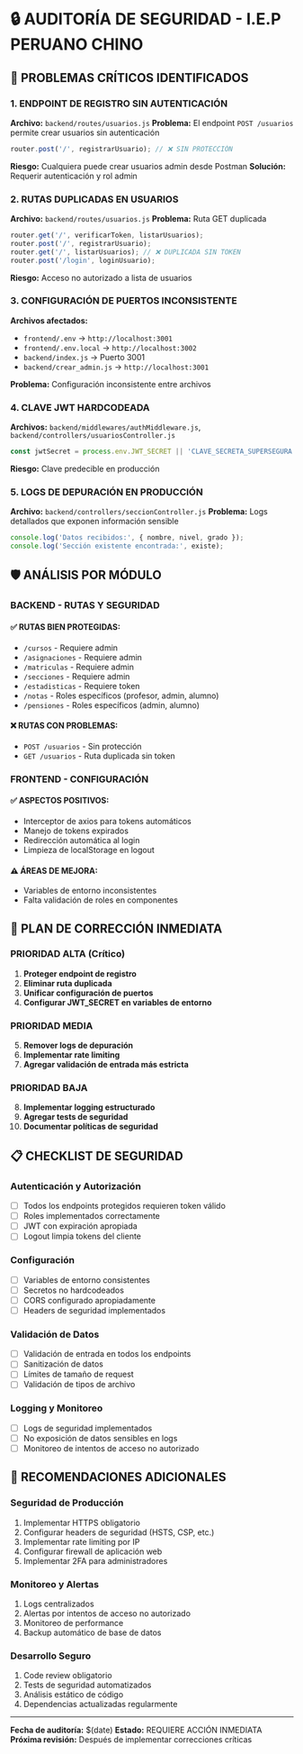 # 🔒 AUDITORÍA DE SEGURIDAD - I.E.P PERUANO CHINO

## 🚨 PROBLEMAS CRÍTICOS IDENTIFICADOS

### 1. **ENDPOINT DE REGISTRO SIN AUTENTICACIÓN**
**Archivo:** `backend/routes/usuarios.js`
**Problema:** El endpoint `POST /usuarios` permite crear usuarios sin autenticación
```javascript
router.post('/', registrarUsuario); // ❌ SIN PROTECCIÓN
```
**Riesgo:** Cualquiera puede crear usuarios admin desde Postman
**Solución:** Requerir autenticación y rol admin

### 2. **RUTAS DUPLICADAS EN USUARIOS**
**Archivo:** `backend/routes/usuarios.js`
**Problema:** Ruta GET duplicada
```javascript
router.get('/', verificarToken, listarUsuarios);
router.post('/', registrarUsuario);
router.get('/', listarUsuarios); // ❌ DUPLICADA SIN TOKEN
router.post('/login', loginUsuario);
```
**Riesgo:** Acceso no autorizado a lista de usuarios

### 3. **CONFIGURACIÓN DE PUERTOS INCONSISTENTE**
**Archivos afectados:**
- `frontend/.env` → `http://localhost:3001`
- `frontend/.env.local` → `http://localhost:3002`
- `backend/index.js` → Puerto 3001
- `backend/crear_admin.js` → `http://localhost:3001`

**Problema:** Configuración inconsistente entre archivos

### 4. **CLAVE JWT HARDCODEADA**
**Archivos:** `backend/middlewares/authMiddleware.js`, `backend/controllers/usuariosController.js`
```javascript
const jwtSecret = process.env.JWT_SECRET || 'CLAVE_SECRETA_SUPERSEGURA';
```
**Riesgo:** Clave predecible en producción

### 5. **LOGS DE DEPURACIÓN EN PRODUCCIÓN**
**Archivo:** `backend/controllers/seccionController.js`
**Problema:** Logs detallados que exponen información sensible
```javascript
console.log('Datos recibidos:', { nombre, nivel, grado });
console.log('Sección existente encontrada:', existe);
```

## 🛡️ ANÁLISIS POR MÓDULO

### **BACKEND - RUTAS Y SEGURIDAD**

#### ✅ **RUTAS BIEN PROTEGIDAS:**
- `/cursos` - Requiere admin
- `/asignaciones` - Requiere admin
- `/matriculas` - Requiere admin
- `/secciones` - Requiere admin
- `/estadisticas` - Requiere token
- `/notas` - Roles específicos (profesor, admin, alumno)
- `/pensiones` - Roles específicos (admin, alumno)

#### ❌ **RUTAS CON PROBLEMAS:**
- `POST /usuarios` - Sin protección
- `GET /usuarios` - Ruta duplicada sin token

### **FRONTEND - CONFIGURACIÓN**

#### ✅ **ASPECTOS POSITIVOS:**
- Interceptor de axios para tokens automáticos
- Manejo de tokens expirados
- Redirección automática al login
- Limpieza de localStorage en logout

#### ⚠️ **ÁREAS DE MEJORA:**
- Variables de entorno inconsistentes
- Falta validación de roles en componentes

## 🔧 PLAN DE CORRECCIÓN INMEDIATA

### **PRIORIDAD ALTA (Crítico)**

1. **Proteger endpoint de registro**
2. **Eliminar ruta duplicada**
3. **Unificar configuración de puertos**
4. **Configurar JWT_SECRET en variables de entorno**

### **PRIORIDAD MEDIA**

5. **Remover logs de depuración**
6. **Implementar rate limiting**
7. **Agregar validación de entrada más estricta**

### **PRIORIDAD BAJA**

8. **Implementar logging estructurado**
9. **Agregar tests de seguridad**
10. **Documentar políticas de seguridad**

## 📋 CHECKLIST DE SEGURIDAD

### **Autenticación y Autorización**
- [ ] Todos los endpoints protegidos requieren token válido
- [ ] Roles implementados correctamente
- [ ] JWT con expiración apropiada
- [ ] Logout limpia tokens del cliente

### **Configuración**
- [ ] Variables de entorno consistentes
- [ ] Secretos no hardcodeados
- [ ] CORS configurado apropiadamente
- [ ] Headers de seguridad implementados

### **Validación de Datos**
- [ ] Validación de entrada en todos los endpoints
- [ ] Sanitización de datos
- [ ] Límites de tamaño de request
- [ ] Validación de tipos de archivo

### **Logging y Monitoreo**
- [ ] Logs de seguridad implementados
- [ ] No exposición de datos sensibles en logs
- [ ] Monitoreo de intentos de acceso no autorizado

## 🎯 RECOMENDACIONES ADICIONALES

### **Seguridad de Producción**
1. Implementar HTTPS obligatorio
2. Configurar headers de seguridad (HSTS, CSP, etc.)
3. Implementar rate limiting por IP
4. Configurar firewall de aplicación web
5. Implementar 2FA para administradores

### **Monitoreo y Alertas**
1. Logs centralizados
2. Alertas por intentos de acceso no autorizado
3. Monitoreo de performance
4. Backup automático de base de datos

### **Desarrollo Seguro**
1. Code review obligatorio
2. Tests de seguridad automatizados
3. Análisis estático de código
4. Dependencias actualizadas regularmente

---

**Fecha de auditoría:** $(date)
**Estado:** REQUIERE ACCIÓN INMEDIATA
**Próxima revisión:** Después de implementar correcciones críticas